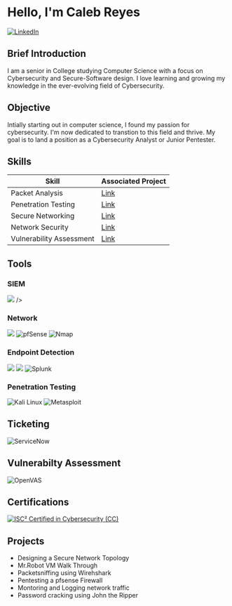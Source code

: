 # Hello, I'm Caleb Reyes

<a href="https://www.linkedin.com/in/caleb-reyes-204758266" target="_blank">
  <img src="https://img.shields.io/badge/-LinkedIn-0072b1?&style=for-the-badge&logo=linkedin&logoColor=white" alt="LinkedIn" />
</a>


## Brief Introduction

I am a senior in College studying Computer Science with a focus on Cybersecurity and Secure-Software design. I love learning and growing my knowledge in the ever-evolving field of Cybersecurity.

## Objective

Intially starting out in computer science, I found my passion for cybersecurity. I'm now dedicated to transtion to this field and thrive. My goal is to land a position as a Cybersecurity Analyst or Junior Pentester.

## Skills

| Skill                                         | Associated Project         |
|-----------------------------------------------|----------------------------|
| Packet Analysis      | [Link](https://github.com/1reyesc/1reyesc/blob/main/Projects/Wireshark.md)|
| Penetration Testing | [Link](https://github.com/1reyesc/1reyesc/blob/main/Projects/Mr.Robot%20VM%20Walkthrough)|
| Secure Networking | [Link](https://github.com/1reyesc/1reyesc/blob/main/Projects/Designing%20a%20Secure%20Network%20Topology.md) |
| Network Security | [Link](https://github.com/1reyesc/1reyesc/blob/main/Projects/Pentesting%20a%20pfsense%20Firewall)|
| Vulnerability Assessment | [Link](https://github.com/1reyesc/1reyesc/blob/main/Projects/OpenVAS%20Greenbone%20Vulnerability.md)|



## Tools

### SIEM
<div>
  <img <img src="https://img.shields.io/badge/-Wazuh%20SIEM-551A8B?style=for-the-badge&logo=<https://github.com/1reyesc/1reyesc/blob/main/Custom%20Logos/Wazuh-Logo-2022%20(1).png>&logoColor=white" />
 />
</div>


### Network
<div>
    <img src="https://img.shields.io/badge/-Wireshark-1679A7?&style=for-the-badge&logo=Wireshark&logoColor=white" />
    <img src="https://img.shields.io/badge/-pfSense-005599?&style=for-the-badge&logo=pfSense&logoColor=white" alt="pfSense" />
    <img src="https://img.shields.io/badge/-Nmap-004170?style=for-the-badge&logo=Nmap&logoColor=white" alt="Nmap" />
</div>

### Endpoint Detection
<div>
    <img src="https://img.shields.io/badge/-CrowdStrike-F03C2D?&style=for-the-badge&logo=CrowdStrike&logoColor=white" />
    <img src="https://img.shields.io/badge/-Secureworks_Taegis-005B96?&style=for-the-badge&logo=Secureworks&logoColor=white" />
    <img src="https://img.shields.io/badge/-Splunk-000000?style=for-the-badge&logo=splunk&logoColor=white" alt="Splunk" />
</div>

### Penetration Testing
<div>
    <img src="https://img.shields.io/badge/-Kali_Linux-557C94?style=for-the-badge&logo=kalilinux&logoColor=white" alt="Kali Linux" />
    <img src="https://img.shields.io/badge/-Metasploit-0084FF?style=for-the-badge&logo=Metasploit&logoColor=white" alt="Metasploit" />
</div>

## Ticketing 
<div>
  <img src="https://img.shields.io/badge/-ServiceNow-0A69A1?style=for-the-badge&logo=servicenow&logoColor=white" alt="ServiceNow" />
</div>

## Vulnerabilty Assessment 
<div>
  <img src="https://img.shields.io/badge/-OpenVAS-2faa31?style=for-the-badge&logo=openvas&logoColor=white" alt="OpenVAS" />
</div>

## Certifications

<div>
    <a href="https://www.isc2.org/Certifications/CC">
  <img src="https://img.shields.io/badge/-ISC²_CC_Certification-0078D4?&style=for-the-badge&logo=ISC2&logoColor=white" alt="ISC² Certified in Cybersecurity (CC)">
</a>

</div>

## Projects
- Designing a Secure Network Topology
- Mr.Robot VM Walk Through
- Packetsniffing using Wirehshark
- Pentesting a pfsense Firewall
- Montoring and Logging network traffic
- Password cracking using John the Ripper
